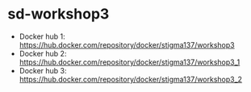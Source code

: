 # sd-workshop3
- Docker hub 1: https://hub.docker.com/repository/docker/stigma137/workshop3
- Docker hub 2: https://hub.docker.com/repository/docker/stigma137/workshop3_1
- Docker hub 3: https://hub.docker.com/repository/docker/stigma137/workshop3_2
